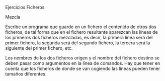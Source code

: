Ejercicios Ficheros

Mezcla

Escribe un programa que guarde en un fichero el contenido de otros dos ficheros, de tal forma que en el fichero resultante aparezcan las líneas de los primeros dos ficheros mezcladas, es decir, la primera línea será del primer fichero, la segunda será del segundo fichero, la tercera será la siguiente del primer fichero, etc.

Los nombres de los dos ficheros origen y el nombre del fichero destino se deben pasar como argumentos en la línea de comandos. Hay que tener en cuenta que los ficheros de donde se van cogiendo las líneas pueden tener tamaños diferentes.